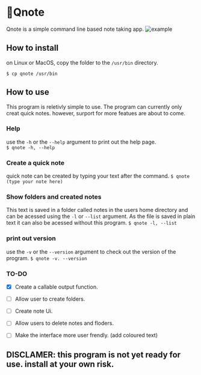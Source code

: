 # 📝Qnote 
Qnote is a simple command line based note taking app. 
![example](https://user-images.githubusercontent.com/60962448/113468954-88923380-9441-11eb-9d6a-6592f7de2056.png)

## How to install
on Linux or MacOS, copy the folder to the `/usr/bin` directory.

```$ cp qnote /usr/bin```

## How to use
This program is reletivly simple to use. The program can currently only creat quick notes. however, surport for more featues are about to come.

### Help
use the `-h` or the `--help` argument to print out the help page.   
```$ qnote -h, --help```


### Create a quick note
quick note can be created by typing your text after the command. 
```$ qnote (type your note here)```

### Show folders and created notes
This text is  saved in a folder called notes in the users home directory and can be acessed using the `-l` or `--list` argument. As the file is saved in plain text it can also be acessed without this program. 
```$ qnote -l, --list```


### print out version
use the `-v` or the `--version` argument to check out the version of the program. 
```$ qnote -v. --version```

### TO-DO
- [X] Create a callable output function. 

- [ ] Allow user to create folders.

- [ ] Create note Ui.

- [ ] Allow users to delete notes and floders.

- [ ] Make the interface more user frendly. (add coloured text)


## DISCLAMER: this program is not yet ready for use. install at your own risk.
